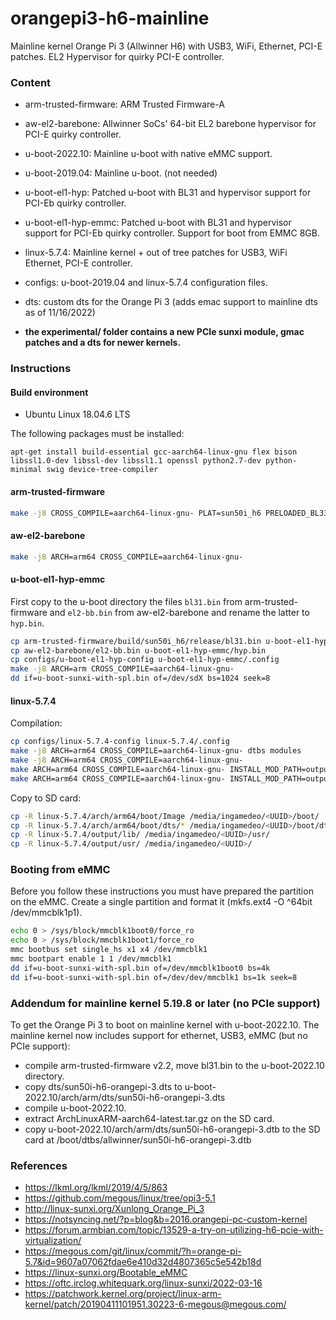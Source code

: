 # orangepi3-h6-mainline
Mainline kernel Orange Pi 3 (Allwinner H6) with USB3, WiFi, Ethernet, PCI-E patches. EL2 Hypervisor for quirky PCI-E controller.

### Content
* arm-trusted-firmware: ARM Trusted Firmware-A
* aw-el2-barebone: Allwinner SoCs' 64-bit EL2 barebone hypervisor for PCI-E quirky controller.
* u-boot-2022.10: Mainline u-boot with native eMMC support.
* u-boot-2019.04: Mainline u-boot. (not needed)
* u-boot-el1-hyp: Patched u-boot with BL31 and hypervisor support for PCI-Eb quirky controller.
* u-boot-el1-hyp-emmc: Patched u-boot with BL31 and hypervisor support for PCI-Eb quirky controller. Support for boot from EMMC 8GB.
* linux-5.7.4: Mainline kernel + out of tree patches for USB3, WiFi Ethernet, PCI-E controller.
* configs: u-boot-2019.04 and linux-5.7.4 configuration files.
* dts: custom dts for the Orange Pi 3 (adds emac support to mainline dts as of 11/16/2022)

* **the experimental/ folder contains a new PCIe sunxi module, gmac patches and a dts for newer kernels.**

### Instructions

#### Build environment
* Ubuntu Linux 18.04.6 LTS

The following packages must be installed:
```
apt-get install build-essential gcc-aarch64-linux-gnu flex bison libssl1.0-dev libssl-dev libssl1.1 openssl python2.7-dev python-minimal swig device-tree-compiler
```

#### arm-trusted-firmware

```bash
make -j8 CROSS_COMPILE=aarch64-linux-gnu- PLAT=sun50i_h6 PRELOADED_BL33_BASE=0x40010000
```
#### aw-el2-barebone

```bash
make -j8 ARCH=arm64 CROSS_COMPILE=aarch64-linux-gnu-
```

#### u-boot-el1-hyp-emmc

First copy to the u-boot directory the files `bl31.bin` from arm-trusted-firmware and `el2-bb.bin` from aw-el2-barebone and rename the latter to `hyp.bin`.
```bash
cp arm-trusted-firmware/build/sun50i_h6/release/bl31.bin u-boot-el1-hyp-emmc/bl31.bin
cp aw-el2-barebone/el2-bb.bin u-boot-el1-hyp-emmc/hyp.bin
cp configs/u-boot-el1-hyp-config u-boot-el1-hyp-emmc/.config
make -j8 ARCH=arm CROSS_COMPILE=aarch64-linux-gnu-
dd if=u-boot-sunxi-with-spl.bin of=/dev/sdX bs=1024 seek=8
```

#### linux-5.7.4

Compilation:
```bash
cp configs/linux-5.7.4-config linux-5.7.4/.config
make -j8 ARCH=arm64 CROSS_COMPILE=aarch64-linux-gnu- dtbs modules
make -j8 ARCH=arm64 CROSS_COMPILE=aarch64-linux-gnu-
make ARCH=arm64 CROSS_COMPILE=aarch64-linux-gnu- INSTALL_MOD_PATH=output modules_install
make ARCH=arm64 CROSS_COMPILE=aarch64-linux-gnu- INSTALL_MOD_PATH=output headers_install INSTALL_HDR_PATH=output/usr
```

Copy to SD card:
```bash
cp -R linux-5.7.4/arch/arm64/boot/Image /media/ingamedeo/<UUID>/boot/
cp -R linux-5.7.4/arch/arm64/boot/dts/* /media/ingamedeo/<UUID>/boot/dtbs/
cp -R linux-5.7.4/output/lib/ /media/ingamedeo/<UUID>/usr/
cp -R linux-5.7.4/output/usr/ /media/ingamedeo/<UUID>/
```
### Booting from eMMC

Before you follow these instructions you must have prepared the partition on the eMMC. Create a single partition and format it (mkfs.ext4 -O ^64bit /dev/mmcblk1p1).

```bash
echo 0 > /sys/block/mmcblk1boot0/force_ro
echo 0 > /sys/block/mmcblk1boot1/force_ro
mmc bootbus set single_hs x1 x4 /dev/mmcblk1
mmc bootpart enable 1 1 /dev/mmcblk1
dd if=u-boot-sunxi-with-spl.bin of=/dev/mmcblk1boot0 bs=4k
dd if=u-boot-sunxi-with-spl.bin of=/dev/dev/mmcblk1 bs=1k seek=8
```

### Addendum for mainline kernel 5.19.8 or later (no PCIe support)

To get the Orange Pi 3 to boot on mainline kernel with u-boot-2022.10. The mainline kernel now includes support for ethernet, USB3, eMMC (but no PCIe support):
* compile arm-trusted-firmware v2.2, move bl31.bin to the u-boot-2022.10 directory.
* copy dts/sun50i-h6-orangepi-3.dts to u-boot-2022.10/arch/arm/dts/sun50i-h6-orangepi-3.dts
* compile u-boot-2022.10.
* extract ArchLinuxARM-aarch64-latest.tar.gz on the SD card.
* copy u-boot-2022.10/arch/arm/dts/sun50i-h6-orangepi-3.dtb to the SD card at /boot/dtbs/allwinner/sun50i-h6-orangepi-3.dtb

### References

* https://lkml.org/lkml/2019/4/5/863
* https://github.com/megous/linux/tree/opi3-5.1
* http://linux-sunxi.org/Xunlong_Orange_Pi_3
* https://notsyncing.net/?p=blog&b=2016.orangepi-pc-custom-kernel
* https://forum.armbian.com/topic/13529-a-try-on-utilizing-h6-pcie-with-virtualization/
* https://megous.com/git/linux/commit/?h=orange-pi-5.7&id=9607a07062fdae6e410d32d4807365c5e542b18d
* https://linux-sunxi.org/Bootable_eMMC
* https://oftc.irclog.whitequark.org/linux-sunxi/2022-03-16
* https://patchwork.kernel.org/project/linux-arm-kernel/patch/20190411101951.30223-6-megous@megous.com/


